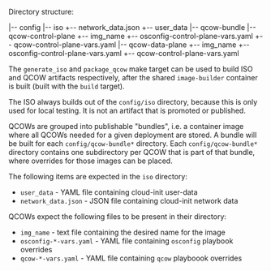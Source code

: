 Directory structure:

|-- config
  |-- iso
    +-- network_data.json
    +-- user_data
  |-- qcow-bundle
    |-- qcow-control-plane
      +-- img_name
      +-- osconfig-control-plane-vars.yaml
      +-- qcow-control-plane-vars.yaml
    |-- qcow-data-plane
      +-- img_name
      +-- osconfig-control-plane-vars.yaml
      +-- qcow-control-plane-vars.yaml

The `generate_iso` and `package_qcow` make target can be used to build ISO and
QCOW artifacts respectively, after the shared `image-builder` container is
built (built with the `build` target).

The ISO always builds out of the `config/iso` directory, because this is only
used for local testing. It is not an artifact that is promoted or published.

QCOWs are grouped into publishable "bundles", i.e. a container image where all
QCOWs needed for a given deployment are stored. A bundle will be built for each
`config/qcow-bundle*` directory. Each `config/qcow-bundle*` directory contains
one subdirectory per QCOW that is part of that bundle, where overrides for
those images can be placed.

The following items are expected in the `iso` directory:
- `user_data` - YAML file containing cloud-init user-data
- `network_data.json` - JSON file containing cloud-init network data

QCOWs expect the following files to be present in their directory:
- `img_name` - text file containing the desired name for the image
- `osconfig-*-vars.yaml` - YAML file containing `osconfig` playbook overrides
- `qcow-*-vars.yaml` - YAML file containing `qcow` playboook overrides
